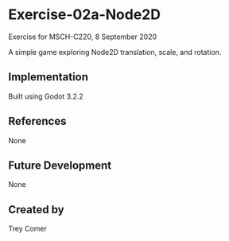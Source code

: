 # Exercise-02a-Node2D
Exercise for MSCH-C220, 8 September 2020

A simple game exploring Node2D translation, scale, and rotation.

## Implementation
Built using Godot 3.2.2

## References
None

## Future Development
None

## Created by 
Trey Comer

```
